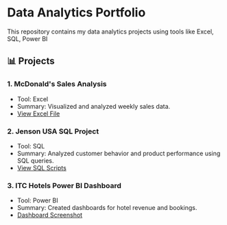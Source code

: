 # Data Analytics Portfolio

This repository contains my data analytics projects using tools like Excel, SQL, Power BI


## 📊 Projects

### 1. McDonald's Sales Analysis
- Tool: Excel
- Summary: Visualized and analyzed weekly sales data.
- [View Excel File](./McDonalds_Sales.xlsx)

### 2. Jenson USA SQL Project
- Tool: SQL
- Summary: Analyzed customer behavior and product performance using SQL queries.
- [View SQL Scripts](./JensonUSA_Analysis.sql)

### 3. ITC Hotels Power BI Dashboard
- Tool: Power BI
- Summary: Created dashboards for hotel revenue and bookings.
- [Dashboard Screenshot](./ITC_Hotels_Dashboard.png)
